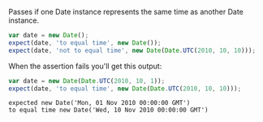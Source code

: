 Passes if one Date instance represents the same time as another Date instance.

```js
var date = new Date();
expect(date, 'to equal time', new Date());
expect(date, 'not to equal time', new Date(Date.UTC(2010, 10, 10)));
```

When the assertion fails you'll get this output:

```js
var date = new Date(Date.UTC(2010, 10, 1));
expect(date, 'to equal time', new Date(Date.UTC(2010, 10, 10)));
```

```output
expected new Date('Mon, 01 Nov 2010 00:00:00 GMT')
to equal time new Date('Wed, 10 Nov 2010 00:00:00 GMT')
```
